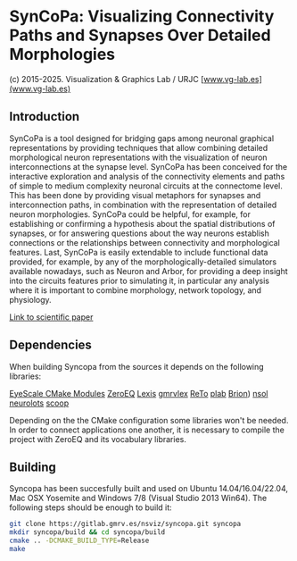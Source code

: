 # SynCoPa: Visualizing Connectivity Paths and Synapses Over Detailed Morphologies
(c) 2015-2025. Visualization & Graphics Lab / URJC
[www.vg-lab.es](www.vg-lab.es)

## Introduction
SynCoPa is a tool designed for bridging gaps among neuronal graphical representations by providing techniques that allow combining detailed morphological neuron representations with the visualization of neuron interconnections at the synapse level. SynCoPa has been conceived for the interactive exploration and analysis of the connectivity elements and paths of simple to medium complexity neuronal circuits at the connectome level. This has been done by providing visual metaphors for synapses and interconnection paths, in combination with the representation of detailed neuron morphologies. SynCoPa could be helpful, for example, for establishing or confirming a hypothesis about the spatial distributions of synapses, or for answering questions about the way neurons establish connections or the relationships between connectivity and morphological features. Last, SynCoPa is easily extendable to include functional data provided, for example, by any of the morphologically-detailed simulators available nowadays, such as Neuron and Arbor, for providing a deep insight into the circuits features prior to simulating it, in particular any analysis where it is important to combine morphology, network topology, and physiology.

[Link to scientific paper](https://www.frontiersin.org/journals/neuroinformatics/articles/10.3389/fninf.2021.753997/full) 

## Dependencies
When building Syncopa from the sources it depends on the following libraries:  

[EyeScale CMake Modules](https://github.com/Eyescale/CMake)
[ZeroEQ](https://github.com/HBPVIS/ZeroEQ)
[Lexis](https://github.com/HBPVIS/Lexis)
[gmrvlex](https://github.com/vg-lab/gmrvlex)
[ReTo](https://github.com/vg-lab/ReTo)
[plab](https://github.com/vg-lab/particlelab)
[Brion](https://github.com/BlueBrain/Brion))
[nsol](https://github.com/vg-lab/nsol)
[neurolots](https://github.com/vg-lab/neurolots)
[scoop](https://github.com/vg-lab/scoop)

Depending on the the CMake configuration some libraries won't be needed. In order to connect applications one another, it is necessary to compile the project with ZeroEQ and its vocabulary libraries.

## Building
Syncopa has been succesfully built and used on Ubuntu 14.04/16.04/22.04, Mac OSX Yosemite and Windows 7/8 (Visual Studio 2013 Win64). The following steps should be enough to build it:

```bash
git clone https://gitlab.gmrv.es/nsviz/syncopa.git syncopa
mkdir syncopa/build && cd syncopa/build
cmake .. -DCMAKE_BUILD_TYPE=Release
make
```
